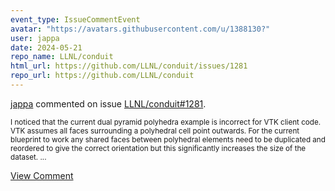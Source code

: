 ```yaml
---
event_type: IssueCommentEvent
avatar: "https://avatars.githubusercontent.com/u/1388130?"
user: jappa
date: 2024-05-21
repo_name: LLNL/conduit
html_url: https://github.com/LLNL/conduit/issues/1281
repo_url: https://github.com/LLNL/conduit
---
```


<a href='https://github.com/jappa' target='_blank'>jappa</a> commented on issue <a href='https://github.com/LLNL/conduit/issues/1281' target='_blank'>LLNL/conduit#1281</a>.

<small>I noticed that the current dual pyramid polyhedra example is incorrect for VTK client code. VTK assumes all faces surrounding a polyhedral cell point outwards.  For the current blueprint to work any shared faces between polyhedral elements need to be duplicated and reordered to give the correct orientation but this significantly increases the size of the dataset....</small>

<a href='https://github.com/LLNL/conduit/issues/1281' target='_blank'>View Comment</a>
